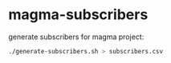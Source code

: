 # magma-subscribers

generate subscribers for magma project:
```bash
./generate-subscribers.sh > subscribers.csv
```
